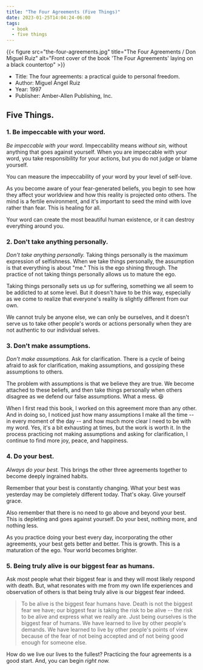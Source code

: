 ```yaml
---
title: "The Four Agreements (Five Things)"
date: 2023-01-25T14:04:24-06:00
tags:
  - book
  - five things
---
```


{{< figure src="the-four-agreements.jpg" title="The Four Agreements / Don Miguel Ruiz" alt="Front cover of the book 'The Four Agreements' laying on a black countertop" >}}

- Title: The four agreements: a practical guide to personal freedom.
- Author: Miguel Ángel Ruiz
- Year: 1997
- Publisher: Amber-Allen Publishing, Inc.

## Five Things.

### 1. Be impeccable with your word.

*Be impeccable with your word.* Impeccability means *without sin,* without anything that goes against yourself. When you are impeccable with your word, you take responsibility for your actions, but you do not judge or blame yourself.

You can measure the impeccability of your word by your level of self-love.

As you become aware of your fear-generated beliefs, you begin to see how they affect your worldview and how this reality is projected onto others. The mind is a fertile environment, and it's important to seed the mind with love rather than fear. This is healing for all.

Your word can create the most beautiful human existence, or it can destroy everything around you.

### 2. Don't take anything personally.

*Don't take anything personally.* Taking things personally is the maximum expression of selfishness. When we take things personally, the assumption is that everything is about "me." This is the ego shining through. The practice of not taking things personally allows us to mature the ego.

Taking things personally sets us up for suffering, something we all seem to be addicted to at some level. But it doesn't have to be this way, especially as we come to realize that everyone's reality is slightly different from our own.

We cannot truly be anyone else, we can only be ourselves, and it doesn't serve us to take other people's words or actions personally when they are not authentic to our individual selves.

### 3. Don't make assumptions.

*Don't make assumptions.* Ask for clarification. There is a cycle of being afraid to ask for clarification, making assumptions, and gossiping these assumptions to others.

The problem with assumptions is that we believe they are true. We become attached to these beliefs, and then take things personally when others disagree as we defend our false assumptions. What a mess. 😆

When I first read this book, I worked on this agreement more than any other. And in doing so, I noticed just how many assumptions I make all the time -- in every moment of the day -- and how much more clear I need to be with my word. Yes, it's a bit exhausting at times, but the work is worth it. In the process practicing not making assumptions and asking for clarification, I continue to find more joy, peace, and happiness.

### 4. Do your best.

*Always do your best.* This brings the other three agreements together to become deeply ingrained habits.

Remember that your best is constantly changing. What your best was yesterday may be completely different today. That's okay. Give yourself grace.

Also remember that there is no need to go above and beyond your best. This is depleting and goes against yourself. Do your best, nothing more, and nothing less.

As you practice doing your best every day, incorporating the other agreements, your best gets better and better. This is growth. This is a maturation of the ego. Your world becomes brighter.

### 5. Being truly alive is our biggest fear as humans.

Ask most people what their biggest fear is and they will most likely respond with death. But, what resonates with me from my own life experiences and observation of others is that being truly alive is our biggest fear indeed.

> To be alive is the biggest fear humans have. Death is not the biggest fear we have; our biggest fear is taking the risk to be alive -- the risk to be alive and express what we really are. Just being ourselves is the biggest fear of humans. We have learned to live by other people's demands. We have learned to live by other people's points of view because of the fear of not being accepted and of not being good enough for someone else.

How do we live our lives to the fullest? Practicing the four agreements is a good start. And, you can begin *right now.*
